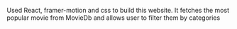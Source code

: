 Used React, framer-motion and css to build this website. It fetches the most popular movie from MovieDb and allows user to filter them by categories
